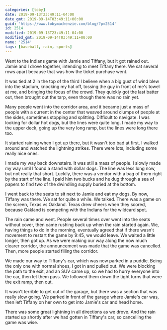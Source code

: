 ```yaml
---
categories: [toby]
date: 2019-09-13T23:49:11-04:00
date_gmt: 2019-09-14T03:49:11+00:00
guid: 'https://www.tobymackenzie.com/blog/?p=2514'
id: 2514
modified: 2019-09-13T23:49:11-04:00
modified_gmt: 2019-09-14T03:49:11+00:00
name: '2514'
tags: [baseball, rain, sports]
---
```


Went to the Indians game with Jamie and Tiffany, but it got rained out.<!--more-->  Jamie and I drove together, intending to meet Tiffany there.  We sat several rows apart because that was how the ticket purchase went.

It was tied at 2 in the top of the third I believe when a big gust of wind blew into the stadium, knocking my hat off, tossing the guy in front of me's towel at me, and bringing the focus of the crowd.  They quickly got the last batter out, then brought out the tarp, even though there was no rain yet.

Many people went into the corridor area, and it became just a mass of people with a current in the center that weaved around clumps of people at the sides, sometimes stopping and splitting.  Difficult to navigate.  I was looking for dollar hot dogs, but the lines were quite long.  I made my way to the upper deck, going up the very long ramp, but the lines were long there too.

It started raining when I got up there, but it wasn't too bad at first.  I walked around and watched the lightning strikes.  There were lots, including some really nice ones.

I made my way back downstairs.  It was still a mass of people.  I slowly made my way until I found a stand with dollar dogs.  The line was less long now, but not really that short.  Luckily, there was a vendor with a bag of them right by the start of the line.  I paid him two bucks and he dug through a sea of papers to find two of the dwindling supply buried at the bottom.

I went back to the seats to sit next to Jamie and eat my dogs.  By now, Tiffany was there.  We sat for quite a while.  We talked.  There was a game on the screen, Texas vs Oakland.  Texas drew cheers when they scored, because Oakland is competing with the Indians for the wildcard spot.

The rain came and went.  People several times over went into the seats without cover, then came rushing back up when the rain started again.  We, having things to do in the morning, eventually agreed that if there wasn't movement to restart the game by 9:45, we would leave.  We waited a little longer, then got up.  As we were making our way along the now much clearer corridor, the announcement was made that the game was cancelled.  Then, more people started filling the corridor.

We made our way to Tiffany's car, which was now parked in a puddle.  Being the only one with normal shoes, I got in and pulled out.  We were blocking the path to the exit, and an SUV came up, so we had to hurry everyone into the car, then let them pass.  We followed them down the tight turns that were the exit ramp, then out.

It wasn't terrible to get out of the garage, but there was a section that was really slow going.  We parked in front of the garage where Jamie's car was, then left Tiffany on her own to get into Jamie's car and head home.

There was some great lightning in all directions as we drove.  And the rain started up shortly after we had gotten in Tiffany's car, so cancelling the game was wise.
